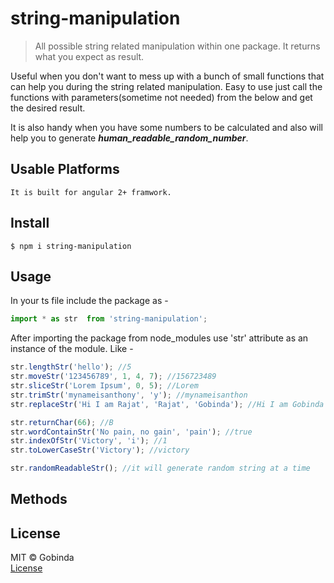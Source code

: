 # string-manipulation

> All possible string related manipulation within one package. It returns what you expect as result.

Useful when you don't want to mess up with a bunch of small functions that can help you during the string related manipulation. Easy to use just call the functions with parameters(sometime not needed) from the below and get the desired result.

It is also handy when you have some numbers to be calculated and also will help you to generate ***human_readable_random_number***.

## Usable Platforms

``` 
It is built for angular 2+ framwork.
```

## Install

``` 
$ npm i string-manipulation
```

## Usage

In your ts file include the package as -<br />
```js
import * as str  from 'string-manipulation';
```

After importing the package from node_modules use 'str' attribute as an instance of the module. Like -

```js 
str.lengthStr('hello'); //5
str.moveStr('123456789', 1, 4, 7); //156723489
str.sliceStr('Lorem Ipsum', 0, 5); //Lorem
str.trimStr('mynameisanthony', 'y'); //mynameisanthon
str.replaceStr('Hi I am Rajat', 'Rajat', 'Gobinda'); //Hi I am Gobinda

str.returnChar(66); //B
str.wordContainStr('No pain, no gain', 'pain'); //true
str.indexOfStr('Victory', 'i'); //1
str.toLowerCaseStr('Victory'); //victory

str.randomReadableStr(); //it will generate random string at a time

```

## Methods




## License

MIT © Gobinda <br />
[License](LICENSE)
